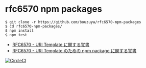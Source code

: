 # rfc6570 npm packages

```
$ git clone -r https://github.com/bouzuya/rfc6570-npm-packages
$ cd rfc6570-npm-packages/
$ npm install
$ npm test
```

- [RFC6570 - URI Template に関する覚書](https://gist.github.com/bouzuya/e8523479faf52f7b5be736af4e496bdd)
- [RFC6570 - URI Template のための npm package に関する覚書](https://gist.github.com/bouzuya/b60bc84b6506d68ac75e6fe67f4d14fd)


[![CircleCI][circle-ci-badge]][circle-ci-url]

[circle-ci-badge]: https://circleci.com/gh/bouzuya/rfc6570-npm-packages.svg?style=svg
[circle-ci-url]: https://circleci.com/gh/bouzuya/rfc6570-npm-packages
